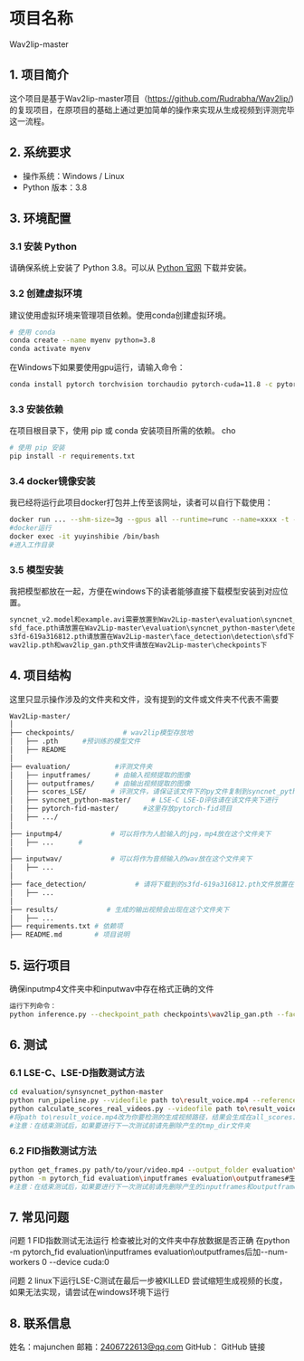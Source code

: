 # 项目名称
Wav2lip-master
## 1. 项目简介
这个项目是基于Wav2lip-master项目（https://github.com/Rudrabha/Wav2lip/)的复现项目，在原项目的基础上通过更加简单的操作来实现从生成视频到评测完毕这一流程。

## 2. 系统要求
- 操作系统：Windows / Linux
- Python 版本：3.8

## 3. 环境配置

### 3.1 安装 Python
请确保系统上安装了 Python 3.8。可以从 [Python 官网](https://www.python.org/downloads/) 下载并安装。

### 3.2 创建虚拟环境
建议使用虚拟环境来管理项目依赖。使用conda创建虚拟环境。

```bash
# 使用 conda
conda create --name myenv python=3.8
conda activate myenv
```
在Windows下如果要使用gpu运行，请输入命令：
```BASH
conda install pytorch torchvision torchaudio pytorch-cuda=11.8 -c pytorch -c nvidia
```
### 3.3 安装依赖
在项目根目录下，使用 pip 或 conda 安装项目所需的依赖。
cho
```BASH
# 使用 pip 安装
pip install -r requirements.txt
```
### 3.4 docker镜像安装
我已经将运行此项目docker打包并上传至该网址，读者可以自行下载使用：
```bash
docker run ... --shm-size=3g --gpus all --runtime=runc --name=xxxx -t -d yuyinshibie:v3
#docker运行
docker exec -it yuyinshibie /bin/bash
#进入工作目录
```
### 3.5 模型安装
我把模型都放在一起，方便在windows下的读者能够直接下载模型安装到对应位置。
```BASH
syncnet_v2.model和example.avi需要放置到Wav2Lip-master\evaluation\syncnet_python-master\data下，无data文件夹请自行创建
sfd_face.pth请放置在Wav2Lip-master\evaluation\syncnet_python-master\detectors\s3fd\weights下
s3fd-619a316812.pth请放置在Wav2Lip-master\face_detection\detection\sfd下
wav2lip.pth和wav2lip_gan.pth文件请放在Wav2Lip-master\checkpoints下
```
##  4. 项目结构
这里只显示操作涉及的文件夹和文件，没有提到的文件或文件夹不代表不需要
```bash
Wav2Lip-master/
│
├── checkpoints/            # wav2lip模型存放地
│   ├── .pth      #预训练的模型文件
│   ├── README
│
├── evaluation/           #评测文件夹
│   ├── inputframes/      # 由输入视频提取的图像
│   ├── outputframes/     # 由输出视频提取的图像
│   ├── scores_LSE/      # 评测文件，请保证该文件下的py文件复制到syncnet_python-master中
│   ├── syncnet_python-master/     # LSE-C LSE-D评估请在该文件夹下进行
│   ├── pytorch-fid-master/      #这里存放pytorch-fid项目 
│   ├── .../
│
├── inputmp4/            # 可以将作为人脸输入的jpg，mp4放在这个文件夹下
│   ├── ...      #
│
├── inputwav/            # 可以将作为音频输入的wav放在这个文件夹下
│   ├── ...
│
├── face_detection/            # 请将下载到的s3fd-619a316812.pth文件放置在face_detection\detection\sfd下
│   ├── ...
│
├── results/            # 生成的输出视频会出现在这个文件夹下
│   ├── ...
├── requirements.txt # 依赖项
├── README.md        # 项目说明
```
## 5. 运行项目 
确保inputmp4文件夹中和inputwav中存在格式正确的文件
```bash
运行下列命令：
python inference.py --checkpoint_path checkpoints\wav2lip_gan.pth --face inputmp4\video1.mp4 --audio inputwav\test1.wav#生成视频
```

## 6. 测试
### 6.1 LSE-C、LSE-D指数测试方法
```BASH
cd evaluation/synsyncnet_python-master
python run_pipeline.py --videofile path to\result_voice.mp4 --reference wav2lip --data_dir tmp_dir#将path to\result_voice.mp4改为你要检测的生成视频路径
python calculate_scores_real_videos.py --videofile path to\result_voice.mp4 --reference wav2lip --data_dir tmp_dir >> all_scores.txt
#将path to\result_voice.mp4改为你要检测的生成视频路径，结果会生成在all_scores.txt
#注意：在结束测试后，如果要进行下一次测试前请先删除产生的tmp_dir文件夹
```
### 6.2 FID指数测试方法
```BASH
python get_frames.py path/to/your/video.mp4 --output_folder evaluation\outputframes（inputframes） --frame_interval 1 --max_threads 4#用该命令将生成视频（输入视频）提取为图像存放在指定文件夹中
python -m pytorch_fid evaluation\inputframes evaluation\outputframes#生成结果
#注意：在结束测试后，如果要进行下一次测试前请先删除产生的inputframes和outputframes文件夹中的图片
```
## 7. 常见问题

问题 1 FID指数测试无法运行
检查被比对的文件夹中存放数据是否正确
在python -m pytorch_fid evaluation\inputframes evaluation\outputframes后加--num-workers 0 --device cuda:0

问题 2 linux下运行LSE-C测试在最后一步被KILLED
尝试缩短生成视频的长度，如果无法实现，请尝试在windows环境下运行


## 8. 联系信息

姓名：majunchen
邮箱：2406722613@qq.com
GitHub： GitHub 链接
